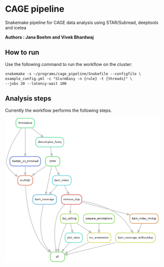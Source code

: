 # CAGE pipeline
Snakemake pipeline for CAGE data analysis using STAR/Subread, deeptools and icetea

**Authors : Jana Boehm and Vivek Bhardwaj**

## How to run

Use the following command to run the workflow on the cluster:

```
snakemake -s ~/programs/cage_pipeline/Snakefile --configfile \
example_config.yml -c "SlurmEasy -n {rule} -t {threads}" \
--jobs 20 --latency-wait 100
```

## Analysis steps

Currently the workflow performs the following steps.

![workflow](./pipeline_dag.png)
